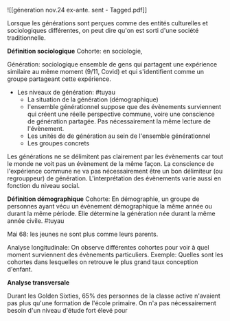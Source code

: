 ![[géneration nov.24 ex-ante. sent - Tagged.pdf]]

Lorsque les générations sont perçues comme des entités culturelles et sociologiques différentes, on peut dire qu'on est sorti d'une société traditionnelle.


**Définition sociologique**
Cohorte: en sociologie, 

Génération: sociologique ensemble de gens qui partagent une expérience similaire au même moment (9/11, Covid) et qui s'identifient comme un groupe partageant cette expérience.
- Les niveaux de génération: #tuyau
	- La situation de la génération (démographique)
	- l'ensemble générationnel suppose que des évènements surviennent qui créent une réelle perspective commune, voire une conscience de génération partagée. Pas nécessairement la même lecture de l'évènement.
	- Les unités de de génération au sein de l'ensemble générationnel
	- Les groupes concrets

Les générations ne se délimitent pas clairement par les évènements car tout le monde ne voit pas un évènement de la même façon. La conscience de l'expérience commune ne va pas nécessairement être un bon délimiteur (ou regrouppeur) de génération. L'interprétation des évènements varie aussi en fonction du niveau social.

**Définition démographique** 
Cohorte: En démographie, un groupe de personnes ayant vécu un évènement démographique la même année ou durant la même période. Elle détermine la génération née durant la même année civile. #tuyau

Mai 68: les jeunes ne sont plus comme leurs parents. 

Analyse longitudinale: On observe différentes cohortes pour voir à quel moment surviennent des évènements particuliers. Exemple: Quelles sont les cohortes dans lesquelles on retrouve le plus grand taux conception d'enfant.

**Analyse transversale**

Durant les Golden Sixties, 65% des personnes de la classe active n'avaient pas plus qu'une formation de l'école primaire. On n'a pas nécessairement besoin d'un niveau d'étude fort élevé pour 
